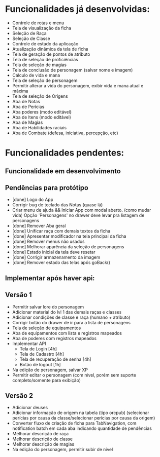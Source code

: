 # Funcionalidades já desenvolvidas:

-   Controle de rotas e menu
-   Tela de visualização da ficha
-   Seleção de Raça
-   Seleção de Classe
-   Controle de estado da aplicação
-   Atualização dinâmica da tela de ficha
-   Tela de geração de pontos de atributo
-   Tela de seleção de proficiências
-   Tela de seleção de magias
-   Tela de conclusão de personagem (salvar nome e imagem)
-   Cálculo de vida e mana
-   Tela de seleção de personagem
-   Permitir alterar a vida do personagem, exibir vida e mana atual e máxima
-   Tela de seleção de Origens
-   Aba de Notas
-   Aba de Perícias
-   Aba poderes (modo editável)
-   Aba de Itens (modo editável)
-   Aba de Magias
-   Aba de Habilidades raciais
-   Aba de Combate (defesa, iniciativa, percepção, etc)

# Funcionalidades pendentes:

## Funcionalidade em desenvolvimento

## Pendências para protótipo

-   [done] Logo do App
-   Corrigir bug de teclado das Notas (quase lá)
-   Criar menu de ajuda && Iniciar App com modal aberto. (como mudar vida)
    Opção 'Personagens' no drawer deve levar pra listagem de personagens
-   [done] Remover Aba geral
-   [done] Unificar raça com demais textos da ficha
-   [done] Apresentar modificador na tela principal da ficha
-   [done] Remover menus não usados
-   [done] Melhorar aparência da seleção de personagens
-   [done] Estado inicial da tela deve resetar
-   [done] Corrigir armazenamento da imagem
-   [done] Remover estado das telas após goBack()

## Implementar após haver api:

## Versão 1

-   Permitir salvar lore do personagem
-   Adicionar material do lvl 1 das demais raças e classes
-   Adicionar condições de classe e raça (humano + atributo)
-   Corrigir botão do drawer de ir para a lista de personagens
-   Tela de seleção de equipamentos
-   Aba de equipamentos com lista e registros mapeados
-   Aba de poderes com registros mapeados
-   Implementar API
    -   Tela de Login [4h]
    -   Tela de Cadastro [4h]
    -   Tela de recuperação de senha [4h]
    -   Botão de logout [1h]
-   Na edição de personagem, salvar XP
-   Permitir editar o personagem (com nível, porém sem suporte completo/somente para exibição)

## Versão 2

-   Adicionar deuses
-   Adicionar informação de origem na tabela (tipo orcpub) (selecionar perícias por causa da classe/selecionar perícias por causa da origem)
-   Converter fluxo de criação de ficha para TabNavigation, com notification batch em cada aba indicando quantidade de pendências
-   Melhorar descrição de raça
-   Melhorar descrição de classe
-   Melhorar descrição de magias
-   Na edição do personagem, permitir subir de nível
